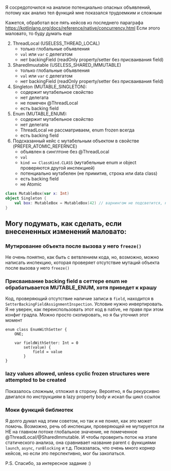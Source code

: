 Я сосредоточился на анализе потенциально опасных объявлений, потому как анализ тел функций мне показался трудоемким и сложным

Кажется, обработал все пять кейсов из последнего параграфа https://kotlinlang.org/docs/reference/native/concurrency.html
Если этого маловато, то буду думать еще

2) ThreadLocal (USELESS_THREAD_LOCAL)
    - только глобальные объявления
    - `val` или `var` с делегатом
    - нет backingField (readOnly property/setter без присваивания field)
3) SharedImuutable (USELESS_SHARED_IMMUTABLE)
    - только глобальные объявления
    - `val` или `var` с делегатом
    - нет backingField (readOnly property/setter без присваивания field)
4) Singleton (MUTABLE_SINGLETON):
    - содержит мутабельное свойство
    - нет делегата
    - не помечен @ThreadLocal
    - есть backing field
5) Enum (MUTABLE_ENUM):
    - содержит мутабельное свойство
    - нет делегата
    - ThreadLocal не рассматриваем, enum frozen всегда
    - есть backing field 
6) Подсказанный кейс с мутабельным объектом в свойстве (PREFER_ATOMIC_REFERNCE)
    - объявлен в синглтоне без @ThreadLocal
    - `val`
    - `kind == ClassKind.CLASS` (мутабельные enum и object проверяются другой инспекцией)
    - потенциально мутабелен (не примитив, строка или data class)
    - есть backing field
    - не Atomic
```kotlin
class MutableBox(var x: Int)
object Singleton { 
    val box: MutableBox = MutableBox(42) // варнингом не подсветится, но при мутации упадет, потому что мутируем объект в иерархии frozen родителя
}
```

## Могу подумать, как сделать, если внесененных изменений маловато:
### Мутирование объекта после вызова у него `freeze()`
Не очень понятно, как быть с ветвлением кода, но, возможно, можно написать инспекцию, которая проверяет отсутствие мутаций объекта после вызова у него `freeze()`

### Присваивание backing field в сеттере enum не обрабатывается MUTABLE_ENUM, хотя приведет к крашу
Код, проверяющий отсутствие наличие записи в `field`, находится в `SetterBackingFieldAssignmentInspection`. Условие нужно инвертировать. 
Я не уверен, как переиспользовать этот код в native, не правя при этом конфиг градла. Можно просто скопировать, но я бы уточнил этот момент
```
enum class EnumWithSetter {
    ONE;

    var fieldWithSetter: Int = 0
        set(value) {
            field = value
        }
}
```

### lazy values allowed, unless cyclic frozen structures were attempted to be created
Показалось сложным, отложил в сторону. Вероятно, я бы рекурсивно двигался по инструкциям в lazy property body и искал бы цикл ссылок

### Моки функций библиотек
Я долго думал над этим советом, но так и не понял, как это может помочь. 
Возможно, речь об инспекции, проверяющей не мутируется ли НЕ на главном потоке глобальное значение, не помеченное @ThreadLocal/@SharedImmutable.
И чтобы проверить поток на этапе статического анализа, она сравнивает название parent с функциями `launch`, `async`, `runBlocking` и т.д.
Показалась, что очень много корнер кейсов, но если это перспективно, мог бы закопаться.

P.S. Спасибо, за интересное задание :)
